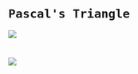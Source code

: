 # `Pascal's Triangle`

![](https://github.com/besthor/alx-interview/assets/111004790/c65ca43a-11eb-459e-a5e5-3a4d67d4bd6a)
#
![](https://galtonboard.com/Content/Images/animated-pascals-triangle.gif)
